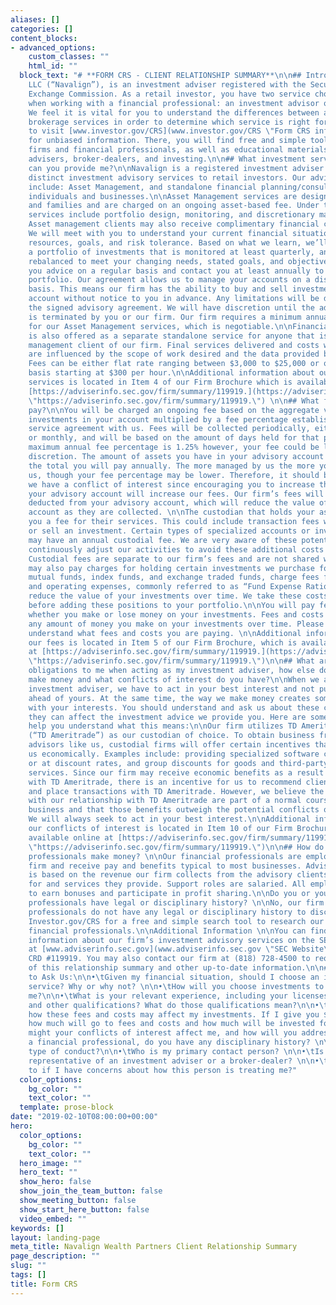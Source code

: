 ```yaml
---
aliases: []
categories: []
content_blocks:
- advanced_options:
    custom_classes: ""
    html_id: ""
  block_text: "# **FORM CRS - CLIENT RELATIONSHIP SUMMARY**\n\n## Introduction\n\nNavalign,
    LLC (“Navalign”), is an investment adviser registered with the Securities and
    Exchange Commission. As a retail investor, you have two service choices to consider
    when working with a financial professional: an investment advisor or a broker-dealer.
    We feel it is vital for you to understand the differences between advisory and
    brokerage services in order to determine which service is right for you. We encourage
    to visit [www.investor.gov/CRS](www.investor.gov/CRS \"Form CRS information\")
    for unbiased information. There, you will find free and simple tools to research
    firms and financial professionals, as well as educational materials about investment
    advisers, broker-dealers, and investing.\n\n## What investment services and advice
    can you provide me?\n\nNavalign is a registered investment adviser offering two
    distinct investment advisory services to retail investors. Our advisory services
    include: Asset Management, and standalone financial planning/consulting for both
    individuals and businesses.\n\nAsset Management services are designed for individuals
    and families and are charged on an ongoing asset-based fee. Under this agreement
    services include portfolio design, monitoring, and discretionary maintenance.
    Asset management clients may also receive complimentary financial consulting.
    We will meet with you to understand your current financial situation, existing
    resources, goals, and risk tolerance. Based on what we learn, we’ll recommend
    a portfolio of investments that is monitored at least quarterly, and if necessary,
    rebalanced to meet your changing needs, stated goals, and objectives. We’ll offer
    you advice on a regular basis and contact you at least annually to discuss your
    portfolio. Our agreement allows us to manage your accounts on a discretionary
    basis. This means our firm has the ability to buy and sell investments in your
    account without notice to you in advance. Any limitations will be described in
    the signed advisory agreement. We will have discretion until the advisory agreement
    is terminated by you or our firm. Our firm requires a minimum annual fee of $2,000
    for our Asset Management services, which is negotiable.\n\nFinancial planning
    is also offered as a separate standalone service for anyone that is not an asset
    management client of our firm. Final services delivered and costs will vary and
    are influenced by the scope of work desired and the data provided by the client.
    Fees can be either flat rate ranging between $3,000 to $25,000 or on an hourly
    basis starting at $300 per hour.\n\nAdditional information about our advisory
    services is located in Item 4 of our Firm Brochure which is available online at
    [https://adviserinfo.sec.gov/firm/summary/119919.](https://adviserinfo.sec.gov/firm/summary/119919.
    \"https://adviserinfo.sec.gov/firm/summary/119919.\") \n\n## What fees will I
    pay?\n\nYou will be charged an ongoing fee based on the aggregate value of the
    investments in your account multiplied by a fee percentage established in your
    service agreement with us. Fees will be collected periodically, either quarterly
    or monthly, and will be based on the amount of days held for that period. Our
    maximum annual fee percentage is 1.25% however, your fee could be lower at our
    discretion. The amount of assets you have in your advisory account will influence
    the total you will pay annually. The more managed by us the more you will pay
    us, though your fee percentage may be lower. Therefore, it should be stated that
    we have a conflict of interest since encouraging you to increase the assets in
    your advisory account will increase our fees. Our firm’s fees will be automatically
    deducted from your advisory account, which will reduce the value of your advisory
    account as they are collected. \n\nThe custodian that holds your assets may charge
    you a fee for their services. This could include transaction fees when we buy
    or sell an investment. Certain types of specialized accounts or investments also
    may have an annual custodial fee. We are very aware of these potential costs and
    continuously adjust our activities to avoid these additional costs when possible.
    Custodial fees are separate to our firm’s fees and are not shared with Navalign.\n\nYou
    may also pay charges for holding certain investments we purchase for you. Some
    mutual funds, index funds, and exchange traded funds, charge fees for their management
    and operating expenses, commonly referred to as “Fund Expense Ratios”, that will
    reduce the value of your investments over time. We take these costs into consideration
    before adding these positions to your portfolio.\n\nYou will pay fees and costs
    whether you make or lose money on your investments. Fees and costs will reduce
    any amount of money you make on your investments over time. Please make sure you
    understand what fees and costs you are paying. \n\nAdditional information about
    our fees is located in Item 5 of our Firm Brochure, which is available online
    at [https://adviserinfo.sec.gov/firm/summary/119919.](https://adviserinfo.sec.gov/firm/summary/119919.
    \"https://adviserinfo.sec.gov/firm/summary/119919.\")\n\n## What are your legal
    obligations to me when acting as my investment adviser, how else does your firm
    make money and what conflicts of interest do you have?\n\nWhen we act as your
    investment adviser, we have to act in your best interest and not put our interest
    ahead of yours. At the same time, the way we make money creates some conflicts
    with your interests. You should understand and ask us about these conflicts because
    they can affect the investment advice we provide you. Here are some examples to
    help you understand what this means:\n\nOur firm utilizes TD Ameritrade, Inc.
    (“TD Ameritrade”) as our custodian of choice. To obtain business from investment
    advisors like us, custodial firms will offer certain incentives that can benefit
    us economically. Examples include: providing specialized software complimentary
    or at discount rates, and group discounts for goods and third-party consulting
    services. Since our firm may receive economic benefits as a result of our relationship
    with TD Ameritrade, there is an incentive for us to recommend clients to hold
    and place transactions with TD Ameritrade. However, we believe the benefits provided
    with our relationship with TD Ameritrade are part of a normal course of doing
    business and that those benefits outweigh the potential conflicts of interest.
    We will always seek to act in your best interest.\n\nAdditional information about
    our conflicts of interest is located in Item 10 of our Firm Brochure, which is
    available online at [https://adviserinfo.sec.gov/firm/summary/119919.](https://adviserinfo.sec.gov/firm/summary/119919.
    \"https://adviserinfo.sec.gov/firm/summary/119919.\")\n\n## How do your financial
    professionals make money? \n\nOur financial professionals are employees of the
    firm and receive pay and benefits typical to most businesses. Advisor compensation
    is based on the revenue our firm collects from the advisory clients they are responsible
    for and services they provide. Support roles are salaried. All employees are eligible
    to earn bonuses and participate in profit sharing.\n\nDo you or your financial
    professionals have legal or disciplinary history? \n\nNo, our firm and financial
    professionals do not have any legal or disciplinary history to disclose. Visit
    Investor.gov/CRS for a free and simple search tool to research our firm and our
    financial professionals.\n\nAdditional Information \n\nYou can find additional
    information about our firm’s investment advisory services on the SEC’s website
    at [www.adviserinfo.sec.gov](www.adviserinfo.sec.gov \"SEC Website\") by searching
    CRD #119919. You may also contact our firm at (818) 728-4500 to request a copy
    of this relationship summary and other up-to-date information.\n\n## Questions
    to Ask Us:\n\n•\tGiven my financial situation, should I choose an investment advisory
    service? Why or why not? \n\n•\tHow will you choose investments to recommend to
    me?\n\n•\tWhat is your relevant experience, including your licenses, education
    and other qualifications? What do those qualifications mean?\n\n•\tHelp me understand
    how these fees and costs may affect my investments. If I give you $10,000 to invest,
    how much will go to fees and costs and how much will be invested for me?\n\n•\tHow
    might your conflicts of interest affect me, and how will you address them?\n\n•\tAs
    a financial professional, do you have any disciplinary history? \n\n•\tFor what
    type of conduct?\n\n•\tWho is my primary contact person? \n\n•\tIs he or she a
    representative of an investment adviser or a broker-dealer? \n\n•\tWho can I talk
    to if I have concerns about how this person is treating me?"
  color_options:
    bg_color: ""
    text_color: ""
  template: prose-block
date: "2019-02-10T08:00:00+00:00"
hero:
  color_options:
    bg_color: ""
    text_color: ""
  hero_image: ""
  hero_text: ""
  show_hero: false
  show_join_the_team_button: false
  show_meeting_button: false
  show_start_here_button: false
  video_embed: ""
keywords: []
layout: landing-page
meta_title: Navalign Wealth Partners Client Relationship Summary
page_description: ""
slug: ""
tags: []
title: Form CRS
---
```

